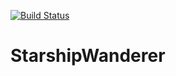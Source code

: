[![Build Status](https://travis-ci.org/tznind/StarshipWanderer.svg?branch=master)](https://travis-ci.org/tznind/StarshipWanderer)

# StarshipWanderer
